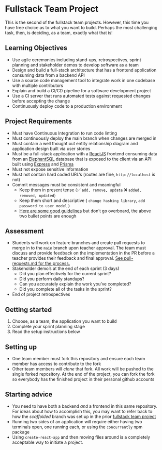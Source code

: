 # Fullstack Team Project

This is the second of the fullstack team projects. However, this time you have free choice as to what you want to build. Perhaps the most challenging task, then, is deciding, as a team, exactly what that is!

## Learning Objectives

- Use agile ceremonies including stand-ups, retrospectives, sprint planning and stakeholder demos to develop software as a team
- Design and build a full-stack architecture that has a frontend application consuming data from a backend API
- Use a source code management tool to integrate work in one codebase with multiple contributors
- Explain and build a CI/CD pipeline for a software development project
- Use a CI server that runs automated tests against requested changes before accepting the change
- Continuously deploy code to a production environment 

## Project Requirements

- Must have Continuous Integration to run code linting
- Must continuously deploy the main branch when changes are merged in
- Must contain a well thought out entity relationship diagram and application design built via user stories
- Must be a full-stack application with a [ReactJS](https://reactjs.org/) frontend consuming data from an [ElephantSQL](https://www.elephantsql.com/) database that is exposed to the client via an API built using [Express](https://expressjs.com/) and [Prisma](https://www.prisma.io/)
- Must not expose sensitive information
- Must not contain hard coded URL’s (routes are fine, `http://localhost` is not)
- Commit messages must be consistent and meaningful
    - Keep them in present tense (✅ `add, remove, update` ❌ `added, removed, updated`)
    - Keep them short and descriptive ( `change hashing library`, `add password to user model` )
    - [Here are some good guidelines](https://reflectoring.io/meaningful-commit-messages/) but don’t go overboard, the above two bullet points are enough

## Assessment

- Students will work on feature branches and create pull requests to merge in to the `main` branch upon teacher approval. The team must discuss and provide feedback on the implementation in the PR before a teacher provides their feedback and final approval. [See pull-requests.md for the process.](./PR-PROCESS.md)
- Stakeholder demo’s at the end of each sprint (3 days)
    - Did you plan effectively for the current sprint?
    - Did you perform daily standups?
    - Can you accurately explain the work you’ve completed?
    - Did you complete all of the tasks in the sprint?
- End of project retrospectives

## Getting started

1. Choose, as a team, the application you want to build
2. Complete your sprint planning stage
3. Read the setup instructions below

## Setting up

- One team member must fork this repository and ensure each team member has access to contribute to the fork
- Other team members will *clone* that fork. All work will be pushed to the single forked repository. At the end of the project, you can fork the fork so everybody has the finished project in their personal github accounts

## Starting advice

- You need to have both a backend *and* a frontend in this same repository. For ideas about how to accomplish this, you may want to refer back to how the _scaffolded_ branch was set up in the prior [fullstack team project](https://github.com/boolean-uk/project-team-fullstack)
- Running two sides of an application will require either having two terminals open, one running each, or using the `concurrently` npm package
- Using `create-react-app` and then moving files around is a completely acceptable way to initiate a project.
